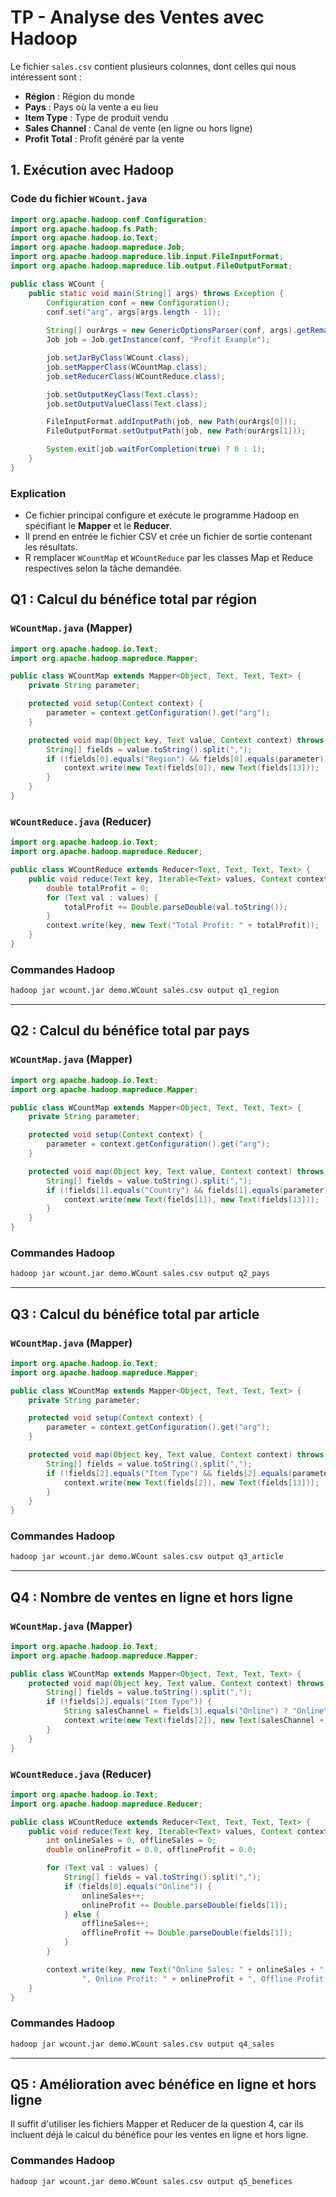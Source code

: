 # TP - Analyse des Ventes avec Hadoop

Le fichier `sales.csv` contient plusieurs colonnes, dont celles qui nous intéressent sont :
- **Région** : Région du monde
- **Pays** : Pays où la vente a eu lieu
- **Item Type** : Type de produit vendu
- **Sales Channel** : Canal de vente (en ligne ou hors ligne)
- **Profit Total** : Profit généré par la vente

## 1. Exécution avec Hadoop

### Code du fichier `WCount.java`

```java
import org.apache.hadoop.conf.Configuration;
import org.apache.hadoop.fs.Path;
import org.apache.hadoop.io.Text;
import org.apache.hadoop.mapreduce.Job;
import org.apache.hadoop.mapreduce.lib.input.FileInputFormat;
import org.apache.hadoop.mapreduce.lib.output.FileOutputFormat;

public class WCount {
    public static void main(String[] args) throws Exception {
        Configuration conf = new Configuration();
        conf.set("arg", args[args.length - 1]);
        
        String[] ourArgs = new GenericOptionsParser(conf, args).getRemainingArgs();
        Job job = Job.getInstance(conf, "Profit Example");

        job.setJarByClass(WCount.class);
        job.setMapperClass(WCountMap.class);
        job.setReducerClass(WCountReduce.class);

        job.setOutputKeyClass(Text.class);
        job.setOutputValueClass(Text.class);

        FileInputFormat.addInputPath(job, new Path(ourArgs[0]));
        FileOutputFormat.setOutputPath(job, new Path(ourArgs[1]));

        System.exit(job.waitForCompletion(true) ? 0 : 1);
    }
}
```

### Explication

- Ce fichier principal configure et exécute le programme Hadoop en spécifiant le **Mapper** et le **Reducer**.
- Il prend en entrée le fichier CSV et crée un fichier de sortie contenant les résultats.
- R remplacer `WCountMap` et `WCountReduce` par les classes Map et Reduce respectives selon la tâche demandée.


## Q1 : Calcul du bénéfice total par région

### `WCountMap.java` (Mapper)

```java
import org.apache.hadoop.io.Text;
import org.apache.hadoop.mapreduce.Mapper;

public class WCountMap extends Mapper<Object, Text, Text, Text> {
    private String parameter;

    protected void setup(Context context) {
        parameter = context.getConfiguration().get("arg");
    }

    protected void map(Object key, Text value, Context context) throws IOException, InterruptedException {
        String[] fields = value.toString().split(",");
        if (!fields[0].equals("Region") && fields[0].equals(parameter)) {
            context.write(new Text(fields[0]), new Text(fields[13]));
        }
    }
}
```

### `WCountReduce.java` (Reducer)

```java
import org.apache.hadoop.io.Text;
import org.apache.hadoop.mapreduce.Reducer;

public class WCountReduce extends Reducer<Text, Text, Text, Text> {
    public void reduce(Text key, Iterable<Text> values, Context context) throws IOException, InterruptedException {
        double totalProfit = 0;
        for (Text val : values) {
            totalProfit += Double.parseDouble(val.toString());
        }
        context.write(key, new Text("Total Profit: " + totalProfit));
    }
}
```

### Commandes Hadoop

```bash
hadoop jar wcount.jar demo.WCount sales.csv output q1_region
```

---

## Q2 : Calcul du bénéfice total par pays

### `WCountMap.java` (Mapper)

```java
import org.apache.hadoop.io.Text;
import org.apache.hadoop.mapreduce.Mapper;

public class WCountMap extends Mapper<Object, Text, Text, Text> {
    private String parameter;

    protected void setup(Context context) {
        parameter = context.getConfiguration().get("arg");
    }

    protected void map(Object key, Text value, Context context) throws IOException, InterruptedException {
        String[] fields = value.toString().split(",");
        if (!fields[1].equals("Country") && fields[1].equals(parameter)) {
            context.write(new Text(fields[1]), new Text(fields[13]));  // Récupère le profit total
        }
    }
}
```

### Commandes Hadoop

```bash
hadoop jar wcount.jar demo.WCount sales.csv output q2_pays
```

---

## Q3 : Calcul du bénéfice total par article

### `WCountMap.java` (Mapper)

```java
import org.apache.hadoop.io.Text;
import org.apache.hadoop.mapreduce.Mapper;

public class WCountMap extends Mapper<Object, Text, Text, Text> {
    private String parameter;

    protected void setup(Context context) {
        parameter = context.getConfiguration().get("arg");
    }

    protected void map(Object key, Text value, Context context) throws IOException, InterruptedException {
        String[] fields = value.toString().split(",");
        if (!fields[2].equals("Item Type") && fields[2].equals(parameter)) {
            context.write(new Text(fields[2]), new Text(fields[13]));  // Récupère le profit total
        }
    }
}
```

### Commandes Hadoop

```bash
hadoop jar wcount.jar demo.WCount sales.csv output q3_article
```

---

## Q4 : Nombre de ventes en ligne et hors ligne

### `WCountMap.java` (Mapper)

```java
import org.apache.hadoop.io.Text;
import org.apache.hadoop.mapreduce.Mapper;

public class WCountMap extends Mapper<Object, Text, Text, Text> {
    protected void map(Object key, Text value, Context context) throws IOException, InterruptedException {
        String[] fields = value.toString().split(",");
        if (!fields[2].equals("Item Type")) {
            String salesChannel = fields[3].equals("Online") ? "Online" : "Offline";
            context.write(new Text(fields[2]), new Text(salesChannel + "," + fields[13]));  // Canal de vente + profit
        }
    }
}
```

### `WCountReduce.java` (Reducer)

```java
import org.apache.hadoop.io.Text;
import org.apache.hadoop.mapreduce.Reducer;

public class WCountReduce extends Reducer<Text, Text, Text, Text> {
    public void reduce(Text key, Iterable<Text> values, Context context) throws IOException, InterruptedException {
        int onlineSales = 0, offlineSales = 0;
        double onlineProfit = 0.0, offlineProfit = 0.0;

        for (Text val : values) {
            String[] fields = val.toString().split(",");
            if (fields[0].equals("Online")) {
                onlineSales++;
                onlineProfit += Double.parseDouble(fields[1]);
            } else {
                offlineSales++;
                offlineProfit += Double.parseDouble(fields[1]);
            }
        }

        context.write(key, new Text("Online Sales: " + onlineSales + ", Offline Sales: " + offlineSales +
                ", Online Profit: " + onlineProfit + ", Offline Profit: " + offlineProfit));
    }
}
```

### Commandes Hadoop

```bash
hadoop jar wcount.jar demo.WCount sales.csv output q4_sales
```

---

## Q5 : Amélioration avec bénéfice en ligne et hors ligne

Il suffit d'utiliser les fichiers Mapper et Reducer de la question 4, car ils incluent déjà le calcul du bénéfice pour les ventes en ligne et hors ligne.

### Commandes Hadoop

```bash
hadoop jar wcount.jar demo.WCount sales.csv output q5_benefices
```